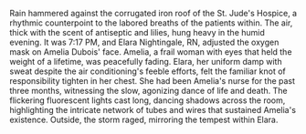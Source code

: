 Rain hammered against the corrugated iron roof of the St. Jude's Hospice, a rhythmic counterpoint to the labored breaths of the patients within.  The air, thick with the scent of antiseptic and lilies, hung heavy in the humid evening.  It was 7:17 PM, and Elara Nightingale, RN, adjusted the oxygen mask on Amelia Dubois' face.  Amelia, a frail woman with eyes that held the weight of a lifetime, was peacefully fading.  Elara, her uniform damp with sweat despite the air conditioning's feeble efforts, felt the familiar knot of responsibility tighten in her chest.  She had been Amelia's nurse for the past three months, witnessing the slow, agonizing dance of life and death.  The flickering fluorescent lights cast long, dancing shadows across the room, highlighting the intricate network of tubes and wires that sustained Amelia's existence. Outside, the storm raged, mirroring the tempest within Elara.
